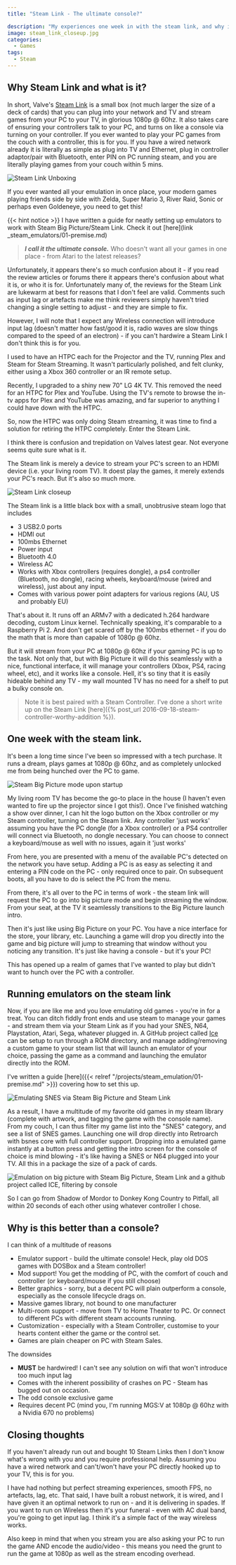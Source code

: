 ```yaml
---
title: "Steam Link - The ultimate console?"

description: "My experiences one week in with the steam link, and why it's the ultimate console nobody has heard about."
image: steam_link_closeup.jpg
categories:
  - Games
tags:
  - Steam
---
```


## Why Steam Link and what is it?

In short, Valve's [Steam Link][steamlink] is a small box (not much larger the size of a deck of cards) that you can plug into your network and TV and stream games from your PC to your TV, in glorious 1080p @ 60hz. It also takes care of ensuring your controllers talk to your PC, and turns on like a console via turning on your controller. If you ever wanted to play your PC games from the couch with a controller, this is for you. If you have a wired network already it is literally as simple as plug into TV and Ethernet, plug in controller adaptor/pair with Bluetooth, enter PIN on PC running steam, and you are literally playing games from your couch within 5 mins.

![Steam Link Unboxing](steam_link_unbox.jpg)

If you ever wanted all your emulation in once place, your modern games playing friends side by side with Zelda, Super Mario 3, River Raid, Sonic or perhaps even Goldeneye, you need to get this!

{{< hint notice >}}
I have written a guide for neatly setting up emulators to work with Steam Big Picture/Steam Link. Check it out [here](link \_steam_emulators/01-premise.md)

> _**I call it the ultimate console.**_ Who doesn't want all your games in one place - from Atari to the latest releases?

Unfortunately, it appears there's so much confusion about it - if you read the review articles or forums there it appears there's confusion about what it is, or who it is for. Unfortunately many of, the reviews for the Steam Link are lukewarm at best for reasons that I don't feel are valid. Comments such as input lag or artefacts make me think reviewers simply haven't tried changing a single setting to adjust - and they are simple to fix.

However, I will note that I expect any Wireless connection will introduce input lag (doesn't matter how fast/good it is, radio waves are slow things compared to the speed of an electron) - if you can't hardwire a Steam Link I don't think this is for you.

I used to have an HTPC each for the Projector and the TV, running Plex and Steam for Steam Streaming. It wasn't particularly polished, and felt clunky, either using a Xbox 360 controller or an IR remote setup.

Recently, I upgraded to a shiny new 70" LG 4K TV. This removed the need for an HTPC for Plex and YouTube. Using the TV's remote to browse the in-tv apps for Plex and YouTube was amazing, and far superior to anything I could have down with the HTPC.

So, now the HTPC was only doing Steam streaming, it was time to find a solution for retiring the HTPC completely. Enter the Steam Link.

I think there is confusion and trepidation on Valves latest gear. Not everyone seems quite sure what is it.

The Steam link is merely a device to stream your PC's screen to an HDMI device (i.e. your living room TV). It doest play the games, it merely extends your PC's reach. But it's also so much more.

![Steam Link closeup](steam_link_closeup.jpg)

The Steam link is a little black box with a small, unobtrusive steam logo that includes

- 3 USB2.0 ports
- HDMI out
- 100mbs Ethernet
- Power input
- Bluetooth 4.0
- Wireless AC
- Works with Xbox controllers (requires dongle), a ps4 controller (Bluetooth, no dongle), racing wheels, keyboard/mouse (wired and wireless), just about any input.
- Comes with various power point adapters for various regions (AU, US and probably EU)

That's about it. It runs off an ARMv7 with a dedicated h.264 hardware decoding, custom Linux kernel. Technically speaking, it's comparable to a Raspberry Pi 2. And don't get scared off by the 100mbs ethernet - if you do the math that is more than capable of 1080p @ 60hz.

But it will stream from your PC at 1080p @ 60hz if your gaming PC is up to the task. Not only that, but with Big Picture it will do this seamlessly with a nice, functional interface, it will manage your controllers (Xbox, PS4, racing wheel, etc), and it works like a console. Hell, it's so tiny that it is easily hideable behind any TV - my wall mounted TV has no need for a shelf to put a bulky console on.

> Note it is best paired with a Steam Controller. I've done a short write up on the Steam Link [here]({% post_url 2016-09-18-steam-controller-worthy-addition %}).

## One week with the steam link.

It's been a long time since I've been so impressed with a tech purchase. It runs a dream, plays games at 1080p @ 60hz, and as completely unlocked me from being hunched over the PC to game.

![Steam Big Picture mode upon startup](Steam_big_picture_start.jpg)

My living room TV has become the go-to place in the house (I haven't even wanted to fire up the projector since I got this!). Once I've finished watching a show over dinner, I can hit the logo button on the Xbox controller or my Steam controller, turning on the Steam link. Any controller 'just works' assuming you have the PC dongle (for a Xbox controller) or a PS4 controller will connect via Bluetooth, no dongle necessary. You can choose to connect a keyboard/mouse as well with no issues, again it 'just works'

From here, you are presented with a menu of the available PC's detected on the network you have setup. Adding a PC is as easy as selecting it and entering a PIN code on the PC - only required once to pair. On subsequent boots, all you have to do is select the PC from the menu.

From there, it's all over to the PC in terms of work - the steam link will request the PC to go into big picture mode and begin streaming the window. From your seat, at the TV it seamlessly transitions to the Big Picture launch intro.

Then it's just like using Big Picture on your PC. You have a nice interface for the store, your library, etc. Launching a game will drop you directly into the game and big picture will jump to streaming that window without you noticing any transition. It's just like having a console - but it's your PC!

This has opened up a realm of games that I've wanted to play but didn't want to hunch over the PC with a controller.

## Running emulators on the steam link

Now, if you are like me and you love emulating old games - you're in for a treat. You can ditch fiddly front ends and use steam to manage your games - and stream them via your Steam Link as if you had your SNES, N64, Playstation, Atari, Sega, whatever plugged in. A GitHub project called [Ice][ice] can be setup to run through a ROM directory, and manage adding/removing a custom game to your steam list that will launch an emulator of your choice, passing the game as a command and launching the emulator directly into the ROM.

I've written a guide [here]({{< relref "/projects/steam_emulation/01-premise.md" >}}) covering how to set this up.

![Emulating SNES via Steam Big Picture and Steam Link](steam_big_picture_snes_super_mario_all_stars.jpg)

As a result, I have a multitude of my favorite old games in my steam library (complete with artwork, and tagging the game with the console name). From my couch, I can thus filter my game list into the "SNES" category, and see a list of SNES games. Launching one will drop directly into Retroarch with bsnes core with full controller support. Dropping into a emulated game instantly at a button press and getting the intro screen for the console of choice is mind blowing - it's like having a SNES or N64 plugged into your TV. All this in a package the size of a pack of cards.

![Emulation on big picture with Steam Big Picture, Steam Link and a github project called ICE, filtering by console](Steam_big_picture_snes_filter.jpg)

So I can go from Shadow of Mordor to Donkey Kong Country to Pitfall, all within 20 seconds of each other using whatever controller I chose.

## Why is this better than a console?

I can think of a multitude of reasons

- Emulator support - build the ultimate console! Heck, play old DOS games with DOSBox and a Steam controller!
- Mod support! You get the modding of PC, with the comfort of couch and controller (or keyboard/mouse if you still choose)
- Better graphics - sorry, but a decent PC will plain outperform a console, especially as the console lifecycle drags on.
- Massive games library, not bound to one manufacturer
- Multi-room support - move from TV to Home Theater to PC. Or connect to different PCs with different steam accounts running.
- Customization - especially with a Steam Controller, customise to your hearts content either the game or the control set.
- Games are plain cheaper on PC with Steam Sales.

The downsides

- **MUST** be hardwired! I can't see any solution on wifi that won't introduce too much input lag
- Comes with the inherent possibility of crashes on PC - Steam has bugged out on occasion.
- The odd console exclusive game
- Requires decent PC (mind you, I'm running MGS:V at 1080p @ 60hz with a Nvidia 670 no problems)

## Closing thoughts

If you haven't already run out and bought 10 Steam Links then I don't know what's wrong with you and you require professional help. Assuming you have a wired network and can't/won't have your PC directly hooked up to your TV, this is for you.

I have had nothing but perfect streaming experiences, smooth FPS, no artefacts, lag, etc. That said, I have built a robust network, it is wired, and I have given it an optimal network to run on - and it is delivering in spades. If you want to run on Wireless then it's your funeral - even with AC dual band, you're going to get input lag. I think it's a simple fact of the way wireless works.

Also keep in mind that when you stream you are also asking your PC to run the game AND encode the audio/video - this means you need the grunt to run the game at 1080p as well as the stream encoding overhead.

[ice]: https://github.com/scottrice/Ice
[steamlink]: http://store.steampowered.com/app/353380/
